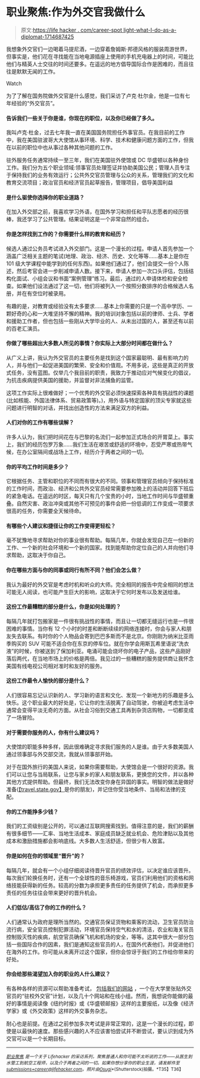 # 职业聚焦:作为外交官我做什么

> 原文:[https://life hacker . com/career-spot light-what-I-do-as-a-diplomat-1714687425](https://lifehacker.com/career-spotlight-what-i-do-as-a-diplomat-1714687425)

我想象外交官们一边喝着马提尼酒，一边穿着詹姆斯·邦德风格的服装周游世界，但事实是，他们花在寻找能在当地电源插座上使用的手机充电器上的时间，可能比他们与精英人士交往的时间还要多。在遥远的地方倡导国际合作是困难的，而且往往是默默无闻的工作。

Watch

为了了解在国务院做外交官是什么感觉，我们采访了卢克·杜尔金，他是一位有七年经验的“外交官员”。

#### 告诉我们一些关于你是谁，你现在的职位，以及你已经做了多久。

我叫卢克·杜金，过去七年我一直在美国国务院担任外事官员。在我目前的工作中，我在美国驻波哥大大使馆从事环境、科学、技术和健康问题方面的工作，但我在以前的职位中也从事过各种其他问题的工作。

驻外服务任务通常持续一至三年，我们在美国驻外使馆或 DC 华盛顿以各种身份工作。我们分为五个职业领域:领事官员处理签证并协助美国公民；管理人员专注于保持我们的业务有效运行；公共外交官员管理与公众的关系，管理我们的文化和教育交流项目；政治官员和经济官员起草报告，管理项目，倡导美国利益

#### 是什么驱使你选择你的职业道路？

在加入外交部之前，我喜欢学习外语，在国外学习和担任和平队志愿者的经历很棒，我还学习了公共管理。结果证明这是一个非常自然的组合。

#### 你是怎样找到工作的？你需要什么样的教育和经历？

候选人通过公务员考试进入外交部门。这是一个漫长的过程。申请人首先参加一个涵盖广泛相关主题的笔试(地理、政治、经济、历史、文化等等……基本上是你在 101 级大学课程中能学到的任何东西)。如果他们通过了，他们会提交一份个人陈述，然后考官会进一步削减申请人数。接下来，申请人参加一次口头评估，包括结构化面试、小组会议和书面“案例管理”练习。最后，通过的人申请体检和安全检查。如果他们设法通过了这一切，他们将被列入一个按照分数排序的合格候选人名册，并在有空位时被录用。

有趣的是，对教育或经验没有太多要求……基本上你需要的只是一个高中学历、一颗好奇的心和一大堆坚持不懈的精神。我的培训对象包括以前的律师、士兵、学者和援助工作者，但也包括一些刚从大学毕业的人、从未出过国的人，甚至还有以前的百老汇演员。

#### 你做了哪些超出大多数人所见的事情？你实际上大部分时间都在做什么？

从广义上讲，我认为外交官员的主要任务是找到这个国家最聪明、最有影响力的人，并与他们一起促进美国的繁荣、安全和价值观。不用多说，这些是真正的开放式任务，没有蓝图。仅举几个我目前的职责，我致力于推动应对气候变化的倡议，为抗击疾病提供美国的援助，并监督对非法捕鱼的监管。

这项工作实际上很难做好；一个优秀的外交官必须快速探索各种具有挑战性的课题(比如核能、外国法律体系、贸易政策等)。)，用外语与特定国家的顶尖专家就这些问题进行明智的对话，并找出创造性的方法来满足双方的利益。

#### 人们对你的工作有哪些误解？

许多人认为，我们把时间花在与巴黎的名流们一起参加正式场合的开胃菜上。事实上，我们的经历包罗万象……我们生活在艰苦或舒适的环境中，忍受严寒或热带气候，在办公室隔间或战场上工作，经历介于两者之间的一切。

#### 你的平均工作时间是多少？

它根据任务、主管和职位的不同而有很大的不同。领事和管理官员倾向于保持标准的工作时间，而政治、经济和公共外交官员经常需要参加晚上的活动并回答下班后的紧急电话。在遥远的时区，每天只有几个宝贵的小时，当地工作时间与华盛顿重叠。自然灾害、政治冲突或其他不可预见的事件会把一份低调的工作变成一项要求很高的任务，你需要全天候待命。

#### 有哪些个人建议和捷径让你的工作变得更轻松？

毫不犹豫地寻求帮助对你的事业很有帮助。每隔几年，你就会发现自己在一份新的工作、一个新的社会环境和一个新的国家。找到能帮助你定位自己的人并向他们寻求帮助，这取决于你自己。

#### 你在哪些方面与你的同事或同行有所不同？他们会怎么做？

我认为最好的外交官是考虑时机和听众的大师。完全相同的报告中完全相同的想法可能无人阅读，也可能产生巨大的影响，这取决于它何时发布以及发送给谁。

#### 这份工作最糟糕的部分是什么，你是如何处理的？

每隔几年就打包搬家是一件很有挑战性的事情，而且让一切都无缝运行也是一件很困难的事情。当你有 12 个小时的时差和断断续续的网络连接时，你会与家人和朋友失去联系。有时你的个人物品会寄到巴巴多斯而不是北京。你刚刚为纳米比亚雨季购买的 SUV 可能不适合你在东京的停车位。就在你学会用斯瓦希里语说“洗衣液”的时候，你被送到了保加利亚。电涌可能会烧坏你的电子产品，这些产品刚好落后两代，在当地市场上的价格是两倍。我见过的一些糟糕的服务提供商让我怀念美国有线电视公司相对准时和友好的服务。

#### 这份工作最令人愉快的部分是什么？

人们很容易忘记认识新的人、学习新的语言和文化、发现一个新地方的乐趣是多么快乐。这个职业最大的好处是，它让你的生活脱离了自动驾驶，你被迫考虑生活中通常会变得平淡无奇的方面。从社会习俗到交通工具再到杂货店购物，一切都变成了一场冒险。

#### 对于需要你服务的人，你有什么建议吗？

大使馆的职能多种多样，因此很难确定寻求我们服务的人是谁。由于大多数美国人通过领事部与外交部交流，我就从领事部开始。

对于在国外旅行的美国人来说，如果你需要帮助，大使馆会是一个很好的资源。我们可以让您与当局联系，让您与家乡的家人和朋友联系，更换您的文件，并以各种其他方式提供帮助。但最终，我们无法改变你身在异国的事实。明智的做法是做好准备([【travel.state.gov】](http://travel.state.gov)是你的朋友)，并记住你受当地条件、当局和法律的支配。

#### 你的工作能挣多少钱？

我们的工资级别是公开的，可以通过互联网搜索找到。值得注意的是，我们的薪酬有很多细节——汇率、当地生活成本、家庭成员缺乏就业机会、危险津贴以及其他成本和激励措施都会影响底线。大多数人生活舒适，但很少有人致富。

#### 你是如何在你的领域里“晋升”的？

每隔几年，就会有一个小组仔细阅读待晋升官员的绩效评估，以决定谁应该晋升。每次我们轮换任务时，还有一个全球性的音乐椅游戏，官员们利用他们的资格和网络技能获得新的任务。较高的分数为承担更多责任的任务提供了机会，而承担更多责任的任务往往会带来更好的晋升机会。

#### 人们低估/高估了你的工作的什么？

人们通常认为政府是理所当然的。交通官员保证货物和乘客的流动，卫生官员防治流行病，安全官员控制犯罪活动，环境官员保持空气和水的清洁，农业和海关官员控制毁灭性的疾病，航空官员确保飞机和机场的安全，等等。这其中很大一部分包括一些国际合作的因素，我们是通知这些官员的人，在国外代表他们，并促进他们在海外的工作。你可能从未离开过这个国家，但你会惊讶于我们的工作给你带来的好处。

#### 你会给那些渴望加入你的职业的人什么建议？

有各种各样的资源可以帮助准备考试， [包括我们的网站](http://careers.state.gov/) ，一个在大学里张贴外交官员的“驻校外交官”计划，以及几十个网站和在线小组。然而，我想说你能做的最好的事情是阅读像《纽约时报》或《华盛顿邮报》这样的主要报纸，以及像《经济学家》或《外交政策》这样的外交事务杂志。

耐心也是前提。在通过之前参加多次考试是非常正常的，这是一个漫长的过程，即使是以最快的速度。那些感兴趣的人不应该害怕尝试并不断尝试，要认识到成为外交官可以是一个长期目标。

* * *

[<small>*职业聚焦*</small>](http://lifehacker.com/tag/career-spotlight) <small>*是一个关于 Lifehacker 的采访系列，聚焦普通人和你可能不太听说的工作——从医生到水管工到航空工程师，以及介于两者之间的一切。如果你想分享你的职业生涯，请发邮件至*</small>[<small>*submissions+career@lifehacker.com*</small>](mailto:submissions+career@lifehacker.com)<small>*。照片由*</small>[<small>*Osugi*</small>](http://www.shutterstock.com/pic-257333197/stock-photo-new-york-ny-usa-september-united-nations-headquarters-in-new-york-city.html?src=tsHB0rgisArMJauA-01xdw-1-1)<small>*(Shutterstock)拍摄。*T35】T36】</small>
